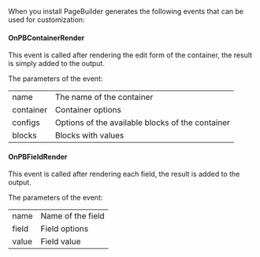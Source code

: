When you install PageBuilder generates the following events that can be used for customization:

#### OnPBContainerRender

This event is called after rendering the edit form of the container, the result is simply added to the output.

The parameters of the event:
<table>
  <tr><td>name</td><td>The name of the container</td></tr>
  <tr><td>container</td><td>Container options</td></tr>
  <tr><td>configs</td><td>Options of the available blocks of the container</td></tr>
  <tr><td>blocks</td><td>Blocks with values</td></tr>
</table>

#### OnPBFieldRender

This event is called after rendering each field, the result is added to the output.

The parameters of the event:
<table>
  <tr><td>name</td><td>Name of the field</td></tr>
  <tr><td>field</td><td>Field options</td></tr>
  <tr><td>value</td><td>Field value</td></tr>
</table>
